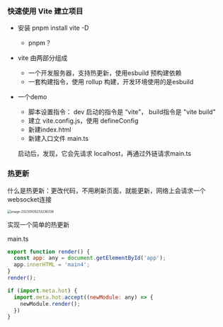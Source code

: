 ### **快速使用 Vite 建立项目**

- 安装 pnpm install vite -D
  - pnpm？
  
- vite 由两部分组成
  - 一个开发服务器，支持热更新，使用esbuild 预构建依赖
  - 一套构建指令，使用 rollup 构建，开发环境使用的是esbuild
  
- 一个demo
  -  脚本设置指令： dev 启动的指令是 “vite”， build指令是 "vite build"
  - 建立 vite.config.js，使用 defineConfig
  - 新建index.html
  - 新建入口文件 main.ts
  
  启动后，发现，它会先请求 localhost，再通过外链请求main.ts

### **热更新**
什么是热更新：更改代码，不用刷新页面，就能更新，网络上会请求一个 websocket连接

<img src="/Users/caizhuangbing/Library/Application Support/typora-user-images/image-20230505233236338.png" alt="image-20230505233236338" style="zoom:50%;" />

实现一个简单的热更新

main.ts

```js
export function render() {
  const app: any = document.getElementById('app');
  app.innerHTML = 'main4';
}
render();

if (import.meta.hot) {
  import.meta.hot.accept((newModule: any) => {
    newModule.render();
  })
}
```


